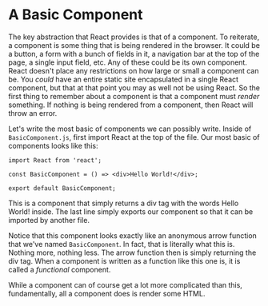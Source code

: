 # A Basic Component
 
The key abstraction that React provides is that of a component. To reiterate, a component is some thing that is being rendered in the browser. It could be a button, a form with a bunch of fields in it, a navigation bar at the top of the page, a single input field, etc. Any of these could be its own component. React doesn't place any restrictions on how large or small a component can be. You _could_ have an entire static site encapsulated in a single React component, but that at that point you may as well not be using React. So the first thing to remember about a component is that a component must _render_ something. If nothing is being rendered from a component, then React will throw an error. 

Let's write the most basic of components we can possibly write. Inside of `BasicComponent.js`, first import React at the top of the file. Our most basic of 
components looks like this:
```
import React from 'react';

const BasicComponent = () => <div>Hello World!</div>;

export default BasicComponent;
```

This is a component that simply returns a div tag with the words Hello World! inside. The last line simply exports our component so that it can be imported
by another file. 

Notice that this component looks exactly like an anonymous arrow function that we've named `BasicComponent`. In fact, that is literally what this is. Nothing
more, nothing less. The arrow function then is simply returning the div tag. When a component is written as a function like this one is, it is called a
_functional_ component. 

While a component can of course get a lot more complicated than this, fundamentally, all a component does is render some HTML. 

